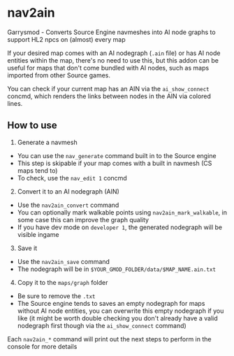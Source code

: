 # nav2ain
Garrysmod - Converts Source Engine navmeshes into AI node graphs to support HL2 npcs on (almost) every map

If your desired map comes with an AI nodegraph (`.ain` file) or has AI node entities within the map, there's no need to use this, but this addon can be useful
for maps that don't come bundled with AI nodes, such as maps imported from other Source games.

You can check if your current map has an AIN via the `ai_show_connect` concmd, which renders the links between nodes in the AIN via colored lines.

## How to use
1. Generate a navmesh
  * You can use the `nav_generate` command built in to the Source engine
  * This step is skipable if your map comes with a built in navmesh (CS maps tend to)
  * To check, use the `nav_edit 1` concmd
2. Convert it to an AI nodegraph (AIN)
  * Use the `nav2ain_convert` command
  * You can optionally mark walkable points using `nav2ain_mark_walkable`, in some case this can improve the graph quality
  * If you have dev mode on `developer 1`, the generated nodegraph will be visible ingame
3. Save it
  * Use the `nav2ain_save` command
  * The nodegraph will be in `$YOUR_GMOD_FOLDER/data/$MAP_NAME.ain.txt`
4. Copy it to the `maps/graph` folder
  * Be sure to remove the `.txt`
  * The Source engine tends to saves an empty nodegraph for maps without AI node entities, you can overwrite this empty nodegraph if you like
    (it might be worth double checking you don't already have a valid nodegraph first though via the `ai_show_connect` command)
 
Each `nav2ain_*` command will print out the next steps to perform in the console for more details
